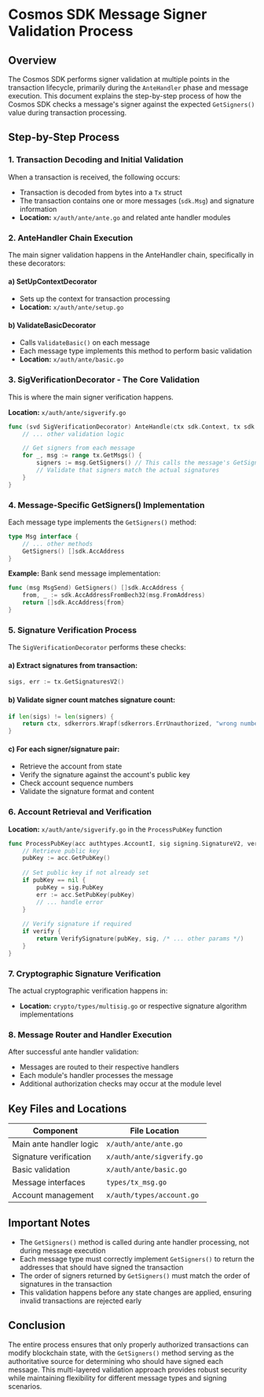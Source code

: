 # Cosmos SDK Message Signer Validation Process

## Overview

The Cosmos SDK performs signer validation at multiple points in the transaction lifecycle, primarily during the `AnteHandler` phase and message execution. This document explains the step-by-step process of how the Cosmos SDK checks a message's signer against the expected `GetSigners()` value during transaction processing.

## Step-by-Step Process

### 1. Transaction Decoding and Initial Validation

When a transaction is received, the following occurs:
- Transaction is decoded from bytes into a `Tx` struct
- The transaction contains one or more messages (`sdk.Msg`) and signature information
- **Location:** `x/auth/ante/ante.go` and related ante handler modules

### 2. AnteHandler Chain Execution

The main signer validation happens in the AnteHandler chain, specifically in these decorators:

#### a) SetUpContextDecorator
- Sets up the context for transaction processing
- **Location:** `x/auth/ante/setup.go`

#### b) ValidateBasicDecorator
- Calls `ValidateBasic()` on each message
- Each message type implements this method to perform basic validation
- **Location:** `x/auth/ante/basic.go`

### 3. SigVerificationDecorator - The Core Validation

This is where the main signer verification happens.

**Location:** `x/auth/ante/sigverify.go`

```go
func (svd SigVerificationDecorator) AnteHandle(ctx sdk.Context, tx sdk.Tx, simulate bool, next sdk.AnteHandler) (newCtx sdk.Context, err error) {
    // ... other validation logic

    // Get signers from each message
    for _, msg := range tx.GetMsgs() {
        signers := msg.GetSigners() // This calls the message's GetSigners() method
        // Validate that signers match the actual signatures
    }
}
```

### 4. Message-Specific GetSigners() Implementation

Each message type implements the `GetSigners()` method:

```go
type Msg interface {
    // ... other methods
    GetSigners() []sdk.AccAddress
}
```

**Example:** Bank send message implementation:

```go
func (msg MsgSend) GetSigners() []sdk.AccAddress {
    from, _ := sdk.AccAddressFromBech32(msg.FromAddress)
    return []sdk.AccAddress{from}
}
```

### 5. Signature Verification Process

The `SigVerificationDecorator` performs these checks:

#### a) Extract signatures from transaction:
```go
sigs, err := tx.GetSignaturesV2()
```

#### b) Validate signer count matches signature count:
```go
if len(sigs) != len(signers) {
    return ctx, sdkerrors.Wrapf(sdkerrors.ErrUnauthorized, "wrong number of signers")
}
```

#### c) For each signer/signature pair:
- Retrieve the account from state
- Verify the signature against the account's public key
- Check account sequence numbers
- Validate the signature format and content

### 6. Account Retrieval and Verification

**Location:** `x/auth/ante/sigverify.go` in the `ProcessPubKey` function

```go
func ProcessPubKey(acc authtypes.AccountI, sig signing.SignatureV2, verify bool) error {
    // Retrieve public key
    pubKey := acc.GetPubKey()
    
    // Set public key if not already set
    if pubKey == nil {
        pubKey = sig.PubKey
        err := acc.SetPubKey(pubKey)
        // ... handle error
    }
    
    // Verify signature if required
    if verify {
        return VerifySignature(pubKey, sig, /* ... other params */)
    }
}
```

### 7. Cryptographic Signature Verification

The actual cryptographic verification happens in:
- **Location:** `crypto/types/multisig.go` or respective signature algorithm implementations

### 8. Message Router and Handler Execution

After successful ante handler validation:
- Messages are routed to their respective handlers
- Each module's handler processes the message
- Additional authorization checks may occur at the module level

## Key Files and Locations

| Component | File Location |
|-----------|---------------|
| Main ante handler logic | `x/auth/ante/ante.go` |
| Signature verification | `x/auth/ante/sigverify.go` |
| Basic validation | `x/auth/ante/basic.go` |
| Message interfaces | `types/tx_msg.go` |
| Account management | `x/auth/types/account.go` |

## Important Notes

- The `GetSigners()` method is called during ante handler processing, not during message execution
- Each message type must correctly implement `GetSigners()` to return the addresses that should have signed the transaction
- The order of signers returned by `GetSigners()` must match the order of signatures in the transaction
- This validation happens before any state changes are applied, ensuring invalid transactions are rejected early

## Conclusion

The entire process ensures that only properly authorized transactions can modify blockchain state, with the `GetSigners()` method serving as the authoritative source for determining who should have signed each message. This multi-layered validation approach provides robust security while maintaining flexibility for different message types and signing scenarios.